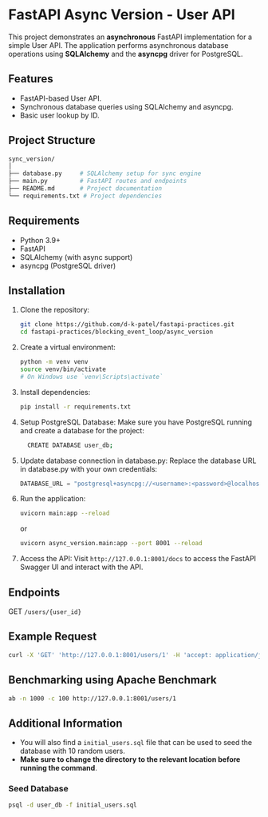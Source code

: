 # FastAPI Async Version - User API

This project demonstrates an **asynchronous** FastAPI implementation for a simple User API. The application performs asynchronous database operations using **SQLAlchemy** and the **asyncpg** driver for PostgreSQL.

## Features
- FastAPI-based User API.
- Synchronous database queries using SQLAlchemy and asyncpg.
- Basic user lookup by ID.

## Project Structure
```bash
sync_version/
│
├── database.py     # SQLAlchemy setup for sync engine
├── main.py         # FastAPI routes and endpoints
├── README.md       # Project documentation
└── requirements.txt # Project dependencies
```


## Requirements
- Python 3.9+
- FastAPI
- SQLAlchemy (with async support)
- asyncpg (PostgreSQL driver)


## Installation

1. Clone the repository:
    ```bash
    git clone https://github.com/d-k-patel/fastapi-practices.git
    cd fastapi-practices/blocking_event_loop/async_version
    ```
2. Create a virtual environment:
    ```bash
    python -m venv venv
    source venv/bin/activate  
    # On Windows use `venv\Scripts\activate`
    ```
3. Install dependencies:
    ```bash
    pip install -r requirements.txt
    ```
4. Setup PostgreSQL Database: Make sure you have PostgreSQL running and create a database for the project:
    ```bash
      CREATE DATABASE user_db;
    ```
5. Update database connection in database.py: Replace the database URL in database.py with your own credentials:

    ```python
    DATABASE_URL = "postgresql+asyncpg://<username>:<password>@localhost/user_db"
    ```
6. Run the application:
    ```bash
    uvicorn main:app --reload
    ```
    or
    ```bash
    uvicorn async_version.main:app --port 8001 --reload
    ```
7. Access the API: Visit `http://127.0.0.1:8001/docs` to access the FastAPI Swagger UI and interact with the API.

## Endpoints

GET `/users/{user_id}`

## Example Request
```bash
curl -X 'GET' 'http://127.0.0.1:8001/users/1' -H 'accept: application/json'
```

## Benchmarking using Apache Benchmark
```bash
ab -n 1000 -c 100 http://127.0.0.1:8001/users/1
```

## Additional Information

- You will also find a `initial_users.sql` file that can be used to seed the database with 10 random users. 
- **Make sure to change the directory to the relevant location before running the command**.

### Seed Database
```bash
psql -d user_db -f initial_users.sql
```